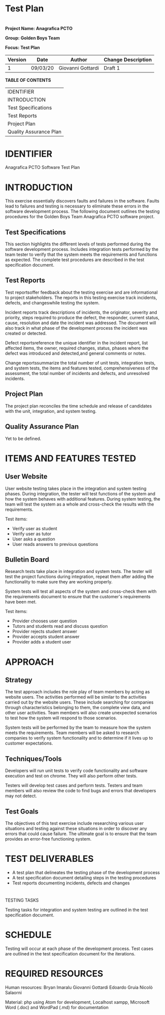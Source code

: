 # Test Plan

#

**Project Name:**  **Anagrafica PCTO**

**Group:**  **Golden Boys Team**

**Focus:**  **Test Plan**



| Version |    Date     |       Author        | Change Description |
| ------- | ----------- | ------------------- | ------------------ |
|      1  |   09/03/20  |   Giovanni Gottardi | Draft 1            |




**TABLE OF CONTENTS**

|   |
| --- |
| IDENTIFIER |
| INTRODUCTION |
| Test Specifications |
| Test Reports |
| Project Plan |
| Quality Assurance Plan |




















# IDENTIFIER

Anagrafica PCTO Software Test Plan



# INTRODUCTION

This exercise essentially discovers faults and failures in the software. Faults lead to failures and testing is necessary to eliminate these errors in the software development process. The following document outlines the testing procedures for the Golden Boys Team Anagrafica PCTO software project.

## Test Specifications

This section highlights the different levels of tests performed during the software development process. Includes integration tests performed by the team tester to verify that the system meets the requirements and functions as expected. The complete test procedures are described in the test specification document.

## Test Reports

Test reportsoffer feedback about the testing exercise and are informational to project stakeholders. The reports in this testing exercise track incidents, defects, and changeswhile testing the system.

Incident reports track descriptions of incidents, the originator, severity and priority, steps required to produce the defect, the responder, current status, cause, resolution and date the incident was addressed. The document will also track in what phase of the development process the incident was created or detected.

Defect reportsreference the unique identifier in the incident report, list affected items, the owner, required changes, status, phases where the defect was introduced and detected,and general comments or notes.

Change reportssummarize the total number of unit tests, integration tests, and system tests, the items and features tested, comprehensiveness of the assessment, the total number of incidents and defects, and unresolved incidents.

## Project Plan

The project plan reconciles the time schedule and release of candidates with the unit, integration, and system testing.

## Quality Assurance Plan

Yet to be defined.







# ITEMS AND FEATURES TESTED

## User Website

User website testing takes place in the integration and system testing phases. During integration, the tester will test functions of the system and how the system behaves with additional features. During system testing, the team will test the system as a whole and cross-check the results with the requirements.

Test items:

- Verify user as student
- Verify user as tutor
- User asks a question
- User reads answers to previous questions

## Bulletin Board

Research tests take place in integration and system tests. The tester will test the project functions during integration, repeat them after adding the functionality to make sure they are working properly.

System tests will test all aspects of the system and cross-check them with the requirements document to ensure that the customer&#39;s requirements have been met.

Test items:

- Provider chooses user question
- Tutors and students read and discuss question
- Provider rejects student answer
- Provider accepts student answer
- Provider adds a student user







# APPROACH

## Strategy

The test approach includes the role play of team members by acting as website users. The activities performed will be similar to the activities carried out by the website users. These include searching for companies through characteristics belonging to them, the complete view data, and other user activities. Team members will also create unexpected scenarios to test how the system will respond to those scenarios.

System tests will be performed by the team to measure how the system meets the requirements. Team members will be asked to research companies to verify system functionality and to determine if it lives up to customer expectations.

## Techniques/Tools

Developers will run unit tests to verify code functionality and software execution and test on chrome. They will also perform other tests.

Testers will develop test cases and perform tests. Testers and team members will also review the code to find bugs and errors that developers may not detect.

## Test Goals

The objectives of this test exercise include researching various user situations and testing against these situations in order to discover any errors that could cause failure. The ultimate goal is to ensure that the team provides an error-free functioning system.





# TEST DELIVERABLES

- A test plan that delineates the testing phase of the development process
- A test specification document detailing steps in the testing procedures
- Test reports documenting incidents, defects and changes



#

TESTING TASKS

Testing tasks for integration and system testing are outlined in the test specification document.




# SCHEDULE

Testing will occur at each phase of the development process. Test cases are outlined in the test specification document for the iterations.



# REQUIRED RESOURCES

Human resources:  Bryan Imaralu
                  Giovanni Gottardi
                  Edoardo Gruia
                  Nicolò Salaorni

Material: php using Atom for development, Localhost xampp, Microsoft Word (.doc) and WordPad
          (.md) for documentation
